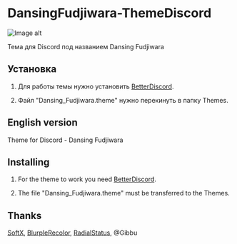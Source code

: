 # DansingFudjiwara-ThemeDiscord
![Image alt](https://So1ta.github.io/Images/Fudjiwara.png)

Тема для Discord под названием Dansing Fudjiwara

## Установка

1. Для работы темы нужно установить [BetterDiscord](https://betterdiscord.app/themes).

2. Файл "Dansing_Fudjiwara.theme" нужно перекинуть в папку Themes.

## English version

Theme for Discord - Dansing Fudjiwara

## Installing

1. For the theme to work you need [BetterDiscord](https://betterdiscord.app/themes).

2. The file "Dansing_Fudjiwara.theme" must be transferred to the Themes.

## Thanks

[SoftX](https://betterdiscord.app/theme/SoftX), [BlurpleRecolor](https://betterdiscord.app/theme/BlurpleRecolor), [RadialStatus](https://betterdiscord.app/theme/RadialStatus), @Gibbu
